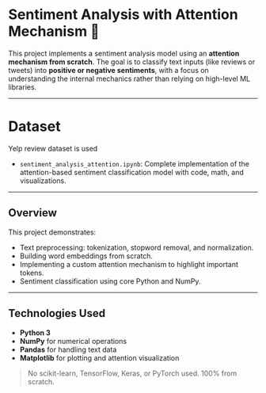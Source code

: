 # Sentiment Analysis with Attention Mechanism 🧠

This project implements a sentiment analysis model using an **attention mechanism from scratch**. The goal is to classify text inputs (like reviews or tweets) into **positive or negative sentiments**, with a focus on understanding the internal mechanics rather than relying on high-level ML libraries.

---
# Dataset

Yelp review dataset is used

- `sentiment_analysis_attention.ipynb`: Complete implementation of the attention-based sentiment classification model with code, math, and visualizations.

---
## Overview

This project demonstrates:

- Text preprocessing: tokenization, stopword removal, and normalization.
- Building word embeddings from scratch.
- Implementing a custom attention mechanism to highlight important tokens.
- Sentiment classification using core Python and NumPy.

---

## Technologies Used

- **Python 3**
- **NumPy** for numerical operations
- **Pandas** for handling text data
- **Matplotlib** for plotting and attention visualization

> No scikit-learn, TensorFlow, Keras, or PyTorch used. 100% from scratch.
